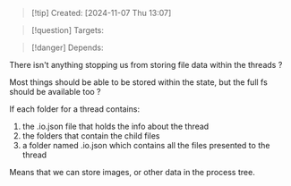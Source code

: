 
>[!tip] Created: [2024-11-07 Thu 13:07]

>[!question] Targets: 

>[!danger] Depends: 

There isn't anything stopping us from storing file data within the threads ?

Most things should be able to be stored within the state, but the full fs should be available too ?

If each folder for a thread contains:
1. the .io.json file that holds the info about the thread
2. the folders that contain the child files
3. a folder named .io.json which contains all the files presented to the thread

Means that we can store images, or other data in the process tree.